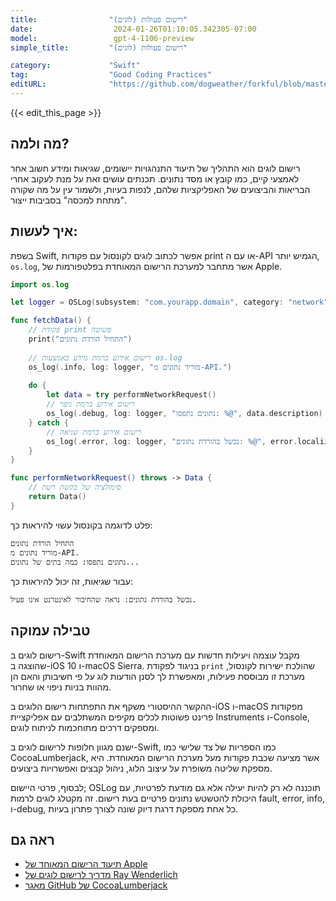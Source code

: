 ```yaml
---
title:                "רישום פעולות (לוגים)"
date:                  2024-01-26T01:10:05.342305-07:00
model:                 gpt-4-1106-preview
simple_title:         "רישום פעולות (לוגים)"

category:             "Swift"
tag:                  "Good Coding Practices"
editURL:              "https://github.com/dogweather/forkful/blob/master/content/he/swift/logging.md"
---
```


{{< edit_this_page >}}

## מה ולמה?
רישום לוגים הוא התהליך של תיעוד התנהגויות יישומים, שגיאות ומידע חשוב אחר לאמצעי קיים, כמו קובץ או מסד נתונים. תכנתים עושים זאת על מנת לעקוב אחרי הבריאות והביצועים של האפליקציות שלהם, לנפות בעיות, ולשמור עין על מה שקורה "מתחת למכסה" בסביבות ייצור.

## איך לעשות:
בשפת Swift, אפשר לכתוב לוגים לקונסול עם פקודות print או עם ה-API הגמיש יותר, `os.log`, אשר מתחבר למערכת הרישום המאוחדת בפלטפורמות של Apple.

```Swift
import os.log

let logger = OSLog(subsystem: "com.yourapp.domain", category: "network")

func fetchData() {
    // פקודת print פשוטה
    print("התחיל הורדת נתונים")
    
    // רישום אירוע ברמת מידע באמצעות os.log
    os_log(.info, log: logger, "מוריד נתונים מ-API.")
    
    do {
        let data = try performNetworkRequest()
        // רישום אירוע ברמת ניפוי
        os_log(.debug, log: logger, "נתונים נתפסו: %@", data.description)
    } catch {
        // רישום אירוע ברמת שגיאה
        os_log(.error, log: logger, "נכשל בהורדת נתונים: %@", error.localizedDescription)
    }
}

func performNetworkRequest() throws -> Data {
    // סימולציה של בקשת רשת
    return Data()
}
```

פלט לדוגמה בקונסול עשוי להיראות כך:

```
התחיל הורדת נתונים
מוריד נתונים מ-API.
נתונים נתפסו: כמה בתים של נתונים...
```

עבור שגיאות, זה יכול להיראות כך:

```
נכשל בהורדת נתונים: נראה שהחיבור לאינטרנט אינו פעיל.
```

## טבילה עמוקה
רישום לוגים ב-Swift מקבל עוצמה ויעילות חדשות עם מערכת הרישום המאוחדת שהוצגה ב-iOS 10 ו-macOS Sierra. בניגוד לפקודת `print` שהולכת ישירות לקונסול, מערכת זו מבוססת פעילות, ומאפשרת לך לסנן הודעות לוג על פי חשיבותן והאם הן מהוות בניות ניפוי או שחרור.

ההקשר ההיסטורי משקף את התפתחות רישום הלוגים ב-iOS ו-macOS מפקודות פרינט פשוטות לכלים מקיפים המשתלבים עם אפליקציית Instruments ו-Console, ומספקים דרכים מתוחכמות לניתוח לוגים.

ישנם מגוון חלופות לרישום לוגים ב-Swift, כמו הספריות של צד שלישי כמו CocoaLumberjack, אשר מציעה שכבת פקודות מעל מערכת הרישום המאוחדת. היא מספקת שליטה משופרת על עיצוב הלוג, ניהול קבצים ואפשרויות ביצועים.

לבסוף, פרטי היישום; OSLog תוכננה לא רק להיות יעילה אלא גם מודעת לפרטיות, עם היכולת להטשטש נתונים פרטיים בעת רישום. זה מקטלג לוגים לרמות fault, error, info, ו-debug, כל אחת מספקת דרגת דיוק שונה לצורך פתרון בעיות.

## ראה גם
- [תיעוד הרישום המאוחד של Apple](https://developer.apple.com/documentation/os/logging)
- [מדריך לרישום לוגים של Ray Wenderlich](https://www.raywenderlich.com/605079-logging-in-swift-oslog)
- [מאגר GitHub של CocoaLumberjack](https://github.com/CocoaLumberjack/CocoaLumberjack)
